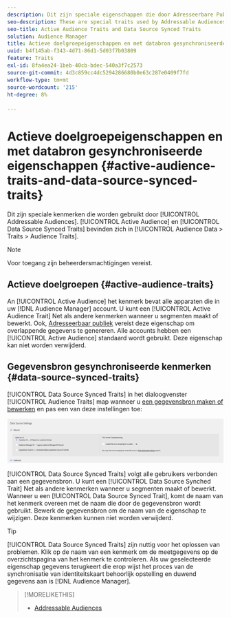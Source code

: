 ```yaml
---
description: Dit zijn speciale eigenschappen die door Adresseerbare Publiek worden gebruikt. De actieve Begeleiding en de Synced Verrichting van de Gegevensbron worden van de Audience gevestigd in de Gegevens van het Publiek > Beetjes > de Beetjes van het Publiek.
seo-description: These are special traits used by Addressable Audiences. Active Audience and Data Source Synced Traits are located in Audience Data > Traits > Audience Traits.
seo-title: Active Audience Traits and Data Source Synced Traits
solution: Audience Manager
title: Actieve doelgroepeigenschappen en met databron gesynchroniseerde eigenschappen
uuid: b4f145ab-f343-4d71-86d1-5d03f7b03809
feature: Traits
exl-id: 8fa4ea24-1beb-40cb-bdec-540a3f7c2573
source-git-commit: 4d3c859cc4dc5294286680b0e63c287e0409f7fd
workflow-type: tm+mt
source-wordcount: '215'
ht-degree: 8%

---
```


# Actieve doelgroepeigenschappen en met databron gesynchroniseerde eigenschappen {#active-audience-traits-and-data-source-synced-traits}

Dit zijn speciale kenmerken die worden gebruikt door [!UICONTROL Addressable Audiences]. [!UICONTROL Active Audience] en [!UICONTROL Data Source Synced Traits] bevinden zich in [!UICONTROL Audience Data > Traits > Audience Traits].

>[!NOTE]
>
>Voor toegang zijn beheerdersmachtigingen vereist.

## Actieve doelgroepen {#active-audience-traits}

An [!UICONTROL Active Audience] het kenmerk bevat alle apparaten die in uw [!DNL Audience Manager] account. U kunt een [!UICONTROL Active Audience Trait] Net als andere kenmerken wanneer u segmenten maakt of bewerkt. Ook, [Adresseerbaar publiek](../../features/addressable-audiences.md) vereist deze eigenschap om overlappende gegevens te genereren. Alle accounts hebben een [!UICONTROL Active Audience] standaard wordt gebruikt. Deze eigenschap kan niet worden verwijderd.

## Gegevensbron gesynchroniseerde kenmerken {#data-source-synced-traits}

[!UICONTROL Data Source Synced Traits] in het dialoogvenster [!UICONTROL Audience Traits] map wanneer u [een gegevensbron maken of bewerken](../../features/manage-datasources.md#create-data-source) en pas een van deze instellingen toe:

![](assets/datasource_synced.png)

[!UICONTROL Data Source Synced Traits] volgt alle gebruikers verbonden aan een gegevensbron. U kunt een [!UICONTROL Data Source Synched Trait] Net als andere kenmerken wanneer u segmenten maakt of bewerkt. Wanneer u een [!UICONTROL Data Source Synced Trait], komt de naam van het kenmerk overeen met de naam die door de gegevensbron wordt gebruikt. Bewerk de gegevensbron om de naam van de eigenschap te wijzigen. Deze kenmerken kunnen niet worden verwijderd.

>[!TIP]
>
>[!UICONTROL Data Source Synced Traits] zijn nuttig voor het oplossen van problemen. Klik op de naam van een kenmerk om de meetgegevens op de overzichtspagina van het kenmerk te controleren. Als uw geselecteerde eigenschap gegevens terugkeert die erop wijst het proces van de synchronisatie van identiteitskaart behoorlijk opstelling en duwend gegevens aan is [!DNL Audience Manager].

>[!MORELIKETHIS]
>
>* [Addressable Audiences](../../features/addressable-audiences.md)


